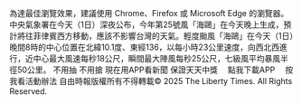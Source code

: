 為達最佳瀏覽效果，建議使用 Chrome、Firefox 或 Microsoft Edge 的瀏覽器。中央氣象署在今天（1日）深夜公布，今年第25號風「海鷗」在今天晚上生成，預計將往菲律賓西方移動，應該不影響台灣的天氣。輕度颱風「海鷗」在今天（1日）晚間8時的中心位置在北緯10.1度、東經136，以每小時23公里速度，向西北西進行，近中心最大風速每秒18公尺，瞬間最大陣風每秒25公尺，七級風平均暴風半徑50公里。
    不用抽 不用搶 現在用APP看新聞 保證天天中獎　
    點我下載APP　
    按我看活動辦法
自由時報版權所有不得轉載© 2025 The Liberty Times. All Rights Reserved.